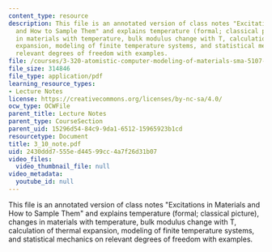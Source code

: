 ```yaml
---
content_type: resource
description: This file is an annotated version of class notes "Excitations in Materials
  and How to Sample Them" and explains temperature (formal; classical picture), changes
  in materials with temperature, bulk modulus change with T, calculation of thermal
  expansion, modeling of finite temperature systems, and statistical mechanics on
  relevant degrees of freedom with examples.
file: /courses/3-320-atomistic-computer-modeling-of-materials-sma-5107-spring-2005/2430ddd7555ed44599cc4a7f26d31b07_3_10_note.pdf
file_size: 314846
file_type: application/pdf
learning_resource_types:
- Lecture Notes
license: https://creativecommons.org/licenses/by-nc-sa/4.0/
ocw_type: OCWFile
parent_title: Lecture Notes
parent_type: CourseSection
parent_uid: 15296d54-84c9-9da1-6512-15965923b1cd
resourcetype: Document
title: 3_10_note.pdf
uid: 2430ddd7-555e-d445-99cc-4a7f26d31b07
video_files:
  video_thumbnail_file: null
video_metadata:
  youtube_id: null
---
```

This file is an annotated version of class notes "Excitations in Materials and How to Sample Them" and explains temperature (formal; classical picture), changes in materials with temperature, bulk modulus change with T, calculation of thermal expansion, modeling of finite temperature systems, and statistical mechanics on relevant degrees of freedom with examples.